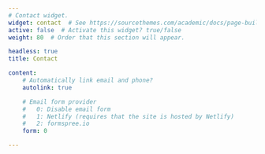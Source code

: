 ```yaml
---
# Contact widget.
widget: contact  # See https://sourcethemes.com/academic/docs/page-builder/
active: false  # Activate this widget? true/false
weight: 80  # Order that this section will appear.

headless: true
title: Contact

content:
    # Automatically link email and phone?
    autolink: true

    # Email form provider
    #   0: Disable email form
    #   1: Netlify (requires that the site is hosted by Netlify)
    #   2: formspree.io
    form: 0

---
```

